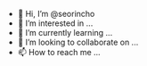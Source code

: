 - 👋 Hi, I’m @seorincho
- 👀 I’m interested in ...
- 🌱 I’m currently learning ...
- 💞️ I’m looking to collaborate on ...
- 📫 How to reach me ...

<!---
seorincho/seorincho is a ✨ special ✨ repository because its `README.md` (this file) appears on your GitHub profile.
You can click the Preview link to take a look at your changes.
--->
